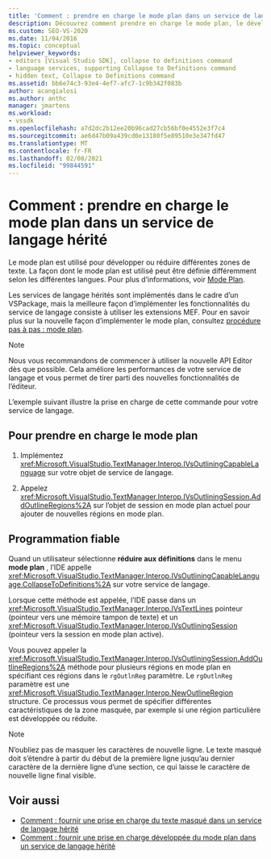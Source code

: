 ```yaml
---
title: 'Comment : prendre en charge le mode plan dans un service de langage hérité | Microsoft Docs'
description: Découvrez comment prendre en charge le mode plan, le développement ou la réduction de différentes zones de texte, dans un service de langage hérité.
ms.custom: SEO-VS-2020
ms.date: 11/04/2016
ms.topic: conceptual
helpviewer_keywords:
- editors [Visual Studio SDK], collapse to definitions command
- language services, supporting Collapse to Definitions command
- hidden text, Collapse to Definitions command
ms.assetid: bb6e74c3-93e4-4ef7-afc7-1c9b342f083b
author: acangialosi
ms.author: anthc
manager: jmartens
ms.workload:
- vssdk
ms.openlocfilehash: a7d2dc2b12ee20b96cad27cb56bf0e4552e3f7c4
ms.sourcegitcommit: ae6d47b09a439cd0e13180f5e89510e3e347fd47
ms.translationtype: MT
ms.contentlocale: fr-FR
ms.lasthandoff: 02/08/2021
ms.locfileid: "99844591"
---
```

# <a name="how-to-support-outlining-in-a-legacy-language-service"></a>Comment : prendre en charge le mode plan dans un service de langage hérité
Le mode plan est utilisé pour développer ou réduire différentes zones de texte. La façon dont le mode plan est utilisé peut être définie différemment selon les différentes langues. Pour plus d’informations, voir [Mode Plan](../../ide/outlining.md).

 Les services de langage hérités sont implémentés dans le cadre d’un VSPackage, mais la meilleure façon d’implémenter les fonctionnalités du service de langage consiste à utiliser les extensions MEF. Pour en savoir plus sur la nouvelle façon d’implémenter le mode plan, consultez [procédure pas à pas : mode plan](../../extensibility/walkthrough-outlining.md).

> [!NOTE]
> Nous vous recommandons de commencer à utiliser la nouvelle API Editor dès que possible. Cela améliore les performances de votre service de langage et vous permet de tirer parti des nouvelles fonctionnalités de l’éditeur.

 L’exemple suivant illustre la prise en charge de cette commande pour votre service de langage.

## <a name="to-support-outlining"></a>Pour prendre en charge le mode plan

1. Implémentez <xref:Microsoft.VisualStudio.TextManager.Interop.IVsOutliningCapableLanguage> sur votre objet de service de langage.

2. Appelez <xref:Microsoft.VisualStudio.TextManager.Interop.IVsOutliningSession.AddOutlineRegions%2A> sur l’objet de session en mode plan actuel pour ajouter de nouvelles régions en mode plan.

## <a name="robust-programming"></a>Programmation fiable
 Quand un utilisateur sélectionne **réduire aux définitions** dans le menu **mode plan** , l’IDE appelle <xref:Microsoft.VisualStudio.TextManager.Interop.IVsOutliningCapableLanguage.CollapseToDefinitions%2A> sur votre service de langage.

 Lorsque cette méthode est appelée, l’IDE passe dans un <xref:Microsoft.VisualStudio.TextManager.Interop.IVsTextLines> pointeur (pointeur vers une mémoire tampon de texte) et un <xref:Microsoft.VisualStudio.TextManager.Interop.IVsOutliningSession> (pointeur vers la session en mode plan active).

 Vous pouvez appeler la <xref:Microsoft.VisualStudio.TextManager.Interop.IVsOutliningSession.AddOutlineRegions%2A> méthode pour plusieurs régions en mode plan en spécifiant ces régions dans le `rgOutlnReg` paramètre. Le `rgOutlnReg` paramètre est une <xref:Microsoft.VisualStudio.TextManager.Interop.NewOutlineRegion> structure. Ce processus vous permet de spécifier différentes caractéristiques de la zone masquée, par exemple si une région particulière est développée ou réduite.

> [!NOTE]
> N’oubliez pas de masquer les caractères de nouvelle ligne. Le texte masqué doit s’étendre à partir du début de la première ligne jusqu’au dernier caractère de la dernière ligne d’une section, ce qui laisse le caractère de nouvelle ligne final visible.

## <a name="see-also"></a>Voir aussi
- [Comment : fournir une prise en charge du texte masqué dans un service de langage hérité](../../extensibility/internals/how-to-provide-hidden-text-support-in-a-legacy-language-service.md)
- [Comment : fournir une prise en charge développée du mode plan dans un service de langage hérité](../../extensibility/internals/how-to-provide-expanded-outlining-support-in-a-legacy-language-service.md)
